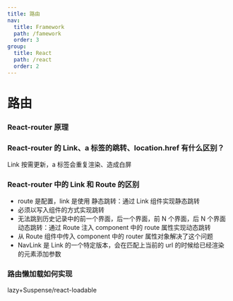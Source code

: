 ```yaml
---
title: 路由
nav:
  title: Framework
  path: /famework
  order: 3
group:
  title: React
  path: /react
  order: 2
---
```


# 路由

### React-router 原理

### React-router 的 Link、a 标签的跳转、location.href 有什么区别？

Link 按需更新，a 标签会重复渲染、造成白屏

### React-router 中的 Link 和 Route 的区别

- route 是配置，link 是使用
  静态跳转：通过 Link 组件实现静态跳转
- 必须以写入组件的方式实现跳转
- 无法跳到历史记录中的前一个界面，后一个界面，前 N 个界面，后 N 个界面
  动态跳转：通过 Route 注入 component 中的 route 属性实现动态跳转
- 从 Route 组件中传入 component 中的 router 属性对象解决了这个问题
- NavLink 是 Link 的一个特定版本，会在匹配上当前的 url 的时候给已经渲染的元素添加参数

### 路由懒加载如何实现

lazy+Suspense/react-loadable
